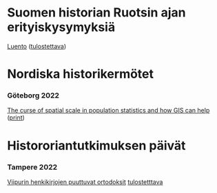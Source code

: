 # Suomen historian Ruotsin ajan erityiskysymyksiä

[Luento](./ruotsin-ajan-erityiskysymyksia/ruotsin-ajan-erityiskysymyksia.html) ([tulostettava](./ruotsin-ajan-erityiskysymyksia/ruotsin-ajan-erityiskysymyksia_print.html))

# Nordiska historikermötet

### Göteborg 2022

[The curse of spatial scale in population statistics and how GIS can help](./nhm-2022/curse-of-spatial-scale.html) ([print](./nhm-2022/curse-of-spatial-scale_print.html))

# Histororiantutkimuksen päivät

### Tampere 2022

[Viipurin henkikirjojen puuttuvat ortodoksit](./hitu-2022/puuttuvat-ortodoksit.html) [tulostetttava](./hitu-2022/puuttuvat-ortodoksit_print.html)